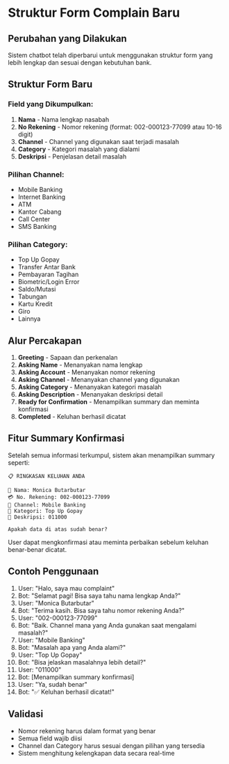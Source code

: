 # Struktur Form Complain Baru

## Perubahan yang Dilakukan

Sistem chatbot telah diperbarui untuk menggunakan struktur form yang lebih lengkap dan sesuai dengan kebutuhan bank.

## Struktur Form Baru

### Field yang Dikumpulkan:
1. **Nama** - Nama lengkap nasabah
2. **No Rekening** - Nomor rekening (format: 002-000123-77099 atau 10-16 digit)
3. **Channel** - Channel yang digunakan saat terjadi masalah
4. **Category** - Kategori masalah yang dialami
5. **Deskripsi** - Penjelasan detail masalah

### Pilihan Channel:
- Mobile Banking
- Internet Banking
- ATM
- Kantor Cabang
- Call Center
- SMS Banking

### Pilihan Category:
- Top Up Gopay
- Transfer Antar Bank
- Pembayaran Tagihan
- Biometric/Login Error
- Saldo/Mutasi
- Tabungan
- Kartu Kredit
- Giro
- Lainnya

## Alur Percakapan

1. **Greeting** - Sapaan dan perkenalan
2. **Asking Name** - Menanyakan nama lengkap
3. **Asking Account** - Menanyakan nomor rekening
4. **Asking Channel** - Menanyakan channel yang digunakan
5. **Asking Category** - Menanyakan kategori masalah
6. **Asking Description** - Menanyakan deskripsi detail
7. **Ready for Confirmation** - Menampilkan summary dan meminta konfirmasi
8. **Completed** - Keluhan berhasil dicatat

## Fitur Summary Konfirmasi

Setelah semua informasi terkumpul, sistem akan menampilkan summary seperti:

```
📋 RINGKASAN KELUHAN ANDA

👤 Nama: Monica Butarbutar
💳 No. Rekening: 002-000123-77099
📱 Channel: Mobile Banking
📂 Kategori: Top Up Gopay
📝 Deskripsi: 011000

Apakah data di atas sudah benar? 
```

User dapat mengkonfirmasi atau meminta perbaikan sebelum keluhan benar-benar dicatat.

## Contoh Penggunaan

1. User: "Halo, saya mau complaint"
2. Bot: "Selamat pagi! Bisa saya tahu nama lengkap Anda?"
3. User: "Monica Butarbutar"
4. Bot: "Terima kasih. Bisa saya tahu nomor rekening Anda?"
5. User: "002-000123-77099"
6. Bot: "Baik. Channel mana yang Anda gunakan saat mengalami masalah?"
7. User: "Mobile Banking"
8. Bot: "Masalah apa yang Anda alami?"
9. User: "Top Up Gopay"
10. Bot: "Bisa jelaskan masalahnya lebih detail?"
11. User: "011000"
12. Bot: [Menampilkan summary konfirmasi]
13. User: "Ya, sudah benar"
14. Bot: "✅ Keluhan berhasil dicatat!"

## Validasi

- Nomor rekening harus dalam format yang benar
- Semua field wajib diisi
- Channel dan Category harus sesuai dengan pilihan yang tersedia
- Sistem menghitung kelengkapan data secara real-time
